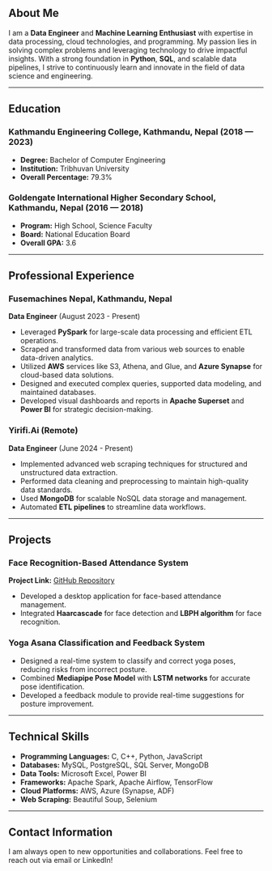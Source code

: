 ## About Me

I am a **Data Engineer** and **Machine Learning Enthusiast** with expertise in data processing, cloud technologies, and programming. My passion lies in solving complex problems and leveraging technology to drive impactful insights. With a strong foundation in **Python**, **SQL**, and scalable data pipelines, I strive to continuously learn and innovate in the field of data science and engineering.

---

## Education

### Kathmandu Engineering College, Kathmandu, Nepal (2018 — 2023)
- **Degree:** Bachelor of Computer Engineering
- **Institution:** Tribhuvan University
- **Overall Percentage:** 79.3%

### Goldengate International Higher Secondary School, Kathmandu, Nepal (2016 — 2018)
- **Program:** High School, Science Faculty
- **Board:** National Education Board
- **Overall GPA:** 3.6

---

## Professional Experience

### Fusemachines Nepal, Kathmandu, Nepal  
**Data Engineer** (August 2023 - Present)  
- Leveraged **PySpark** for large-scale data processing and efficient ETL operations.  
- Scraped and transformed data from various web sources to enable data-driven analytics.  
- Utilized **AWS** services like S3, Athena, and Glue, and **Azure Synapse** for cloud-based data solutions.  
- Designed and executed complex queries, supported data modeling, and maintained databases.  
- Developed visual dashboards and reports in **Apache Superset** and **Power BI** for strategic decision-making.  

### Yirifi.Ai (Remote)  
**Data Engineer** (June 2024 - Present)  
- Implemented advanced web scraping techniques for structured and unstructured data extraction.  
- Performed data cleaning and preprocessing to maintain high-quality data standards.  
- Used **MongoDB** for scalable NoSQL data storage and management.  
- Automated **ETL pipelines** to streamline data workflows.  

---

## Projects

### Face Recognition-Based Attendance System  
**Project Link:** [GitHub Repository](https://github.com/Bipin38/Minor-Project)  
- Developed a desktop application for face-based attendance management.  
- Integrated **Haarcascade** for face detection and **LBPH algorithm** for face recognition.  

### Yoga Asana Classification and Feedback System  
- Designed a real-time system to classify and correct yoga poses, reducing risks from incorrect posture.  
- Combined **Mediapipe Pose Model** with **LSTM networks** for accurate pose identification.  
- Developed a feedback module to provide real-time suggestions for posture improvement.

---

## Technical Skills

- **Programming Languages:** C, C++, Python, JavaScript  
- **Databases:** MySQL, PostgreSQL, SQL Server, MongoDB  
- **Data Tools:** Microsoft Excel, Power BI  
- **Frameworks:** Apache Spark, Apache Airflow, TensorFlow  
- **Cloud Platforms:** AWS, Azure (Synapse, ADF)  
- **Web Scraping:** Beautiful Soup, Selenium  

---

## Contact Information

I am always open to new opportunities and collaborations. Feel free to reach out via email or LinkedIn!

